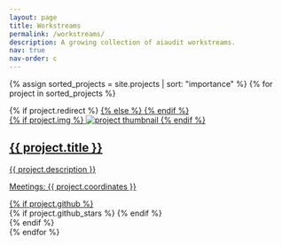 ```yaml
---
layout: page
title: Workstreams
permalink: /workstreams/
description: A growing collection of aiaudit workstreams.
nav: true
nav-order: c
---
```


<div class="projects grid">

  {% assign sorted_projects = site.projects | sort: "importance" %}
  {% for project in sorted_projects %}
  <div class="grid-item">
    {% if project.redirect %}
    <a href="{{ project.redirect }}" target="_blank">
    {% else %}
    <a href="{{ project.url | relative_url }}">
    {% endif %}
      <div class="card hoverable {{ project.worktype}}">
        {% if project.img %}
        <img src="{{ project.img | relative_url }}" alt="project thumbnail">
        {% endif %}
        <div class="card-body">
          <h2 class="card-title text-white">{{ project.title }}</h2>
          <!-- <p class="card-title text-white">Life cycle steps: {{ project.lifecyclesteps }}</p> -->
          <p class="card-text text-white">{{ project.description }}</p>
          <p class="card-title text-white">Meetings: {{ project.coordinates }}</p>
          <!-- <a href="{{ project.url | relative_url }}" class="btn btn-primary">Details</a> -->
          <div class="row ml-1 mr-1 p-0">
            {% if project.github %}
            <div class="github-icon">
              <div class="icon" data-toggle="tooltip" title="Code Repository">
                <a href="{{ project.github }}" target="_blank"><i class="fab fa-github gh-icon"></i></a>
              </div>
              {% if project.github_stars %}
              <span class="stars" data-toggle="tooltip" title="GitHub Stars">
                <i class="fas fa-star"></i>
                <span id="{{ project.github_stars }}-stars"></span>
              </span>
              {% endif %}
            </div>
            {% endif %}
          </div>
        </div>
      </div>
    </a>
  </div>
{% endfor %}

</div>
